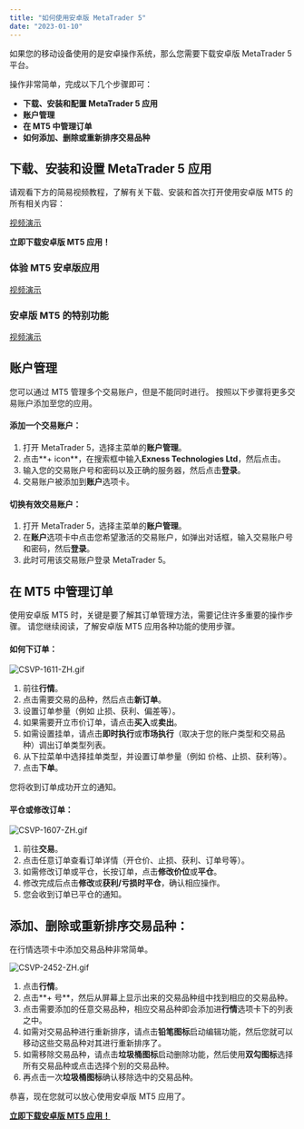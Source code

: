 ```yaml
---
title: "如何使用安卓版 MetaTrader 5"
date: "2023-01-10"
---
```


如果您的移动设备使用的是安卓操作系统，那么您需要下载安卓版 MetaTrader 5 平台。

操作非常简单，完成以下几个步骤即可：

- **下载、安装和配置 MetaTrader 5 应用**
- **账户管理**
- **在 MT5 中管理订单**
- **如何添加、删除或重新排序交易品种**

## **下载、安装和设置 MetaTrader 5 应用**

请观看下方的简易视频教程，了解有关下载、安装和首次打开使用安卓版 MT5 的所有相关内容：

[视频演示](https://www.iqiyi.com/v_1j1bm303gis.html)

**立即下载安卓版 MT5 应用！**

### **体验 MT5 安卓版应用**

[视频演示](https://www.iqiyi.com/v_1bzangp1xh4.html)

### 安卓版 MT5 的特别功能

[视频演示](https://www.iqiyi.com/v_1rrhf33vp18.html)

## **账户管理**

您可以通过 MT5 管理多个交易账户，但是不能同时进行。 按照以下步骤将更多交易账户添加至您的应用。

#### **添加一个交易账户：**

1. 打开 MetaTrader 5，选择主菜单的**账户管理**。
2. 点击**+ icon**，在搜索框中输入**Exness Technologies Ltd**，然后点击。
3. 输入您的交易账户号和密码以及正确的服务器，然后点击**登录**。
4. 交易账户被添加到**账户**选项卡。

#### **切换有效交易账户：**

1. 打开 MetaTrader 5，选择主菜单的**账户管理**。
2. 在**账户**选项卡中点击您希望激活的交易账户，如弹出对话框，输入交易账户号和密码，然后**登录**。
3. 此时可用该交易账户登录 MetaTrader 5。

## **在 MT5 中管理订单**

使用安卓版 MT5 时，关键是要了解其订单管理方法，需要记住许多重要的操作步骤。 请您继续阅读，了解安卓版 MT5 应用各种功能的使用步骤。

#### 如何下订单：

![CSVP-1611-ZH.gif](https://testingcf.jsdelivr.net/gh/jarlin8/OSS@main/exhelp/CSVP-1611-ZH.gif)

1. 前往**行情**。
2. 点击需要交易的品种，然后点击**新订单**。
3. 设置订单参量（例如 止损、获利、偏差等）。
4. 如果需要开立市价订单，请点击**买入**或**卖出**。
5. 如需设置挂单，请点击**即时执行**或**市场执行**（取决于您的账户类型和交易品种）调出订单类型列表。
6. 从下拉菜单中选择挂单类型，并设置订单参量（例如 价格、止损、获利等）。
7. 点击**下单**。

您将收到订单成功开立的通知。

#### 平仓或修改订单：

![CSVP-1607-ZH.gif](https://testingcf.jsdelivr.net/gh/jarlin8/OSS@main/exhelp/CSVP-1607-ZH.gif)

1. 前往**交易**。
2. 点击任意订单查看订单详情（开仓价、止损、获利、订单号等）。
3. 如需修改订单或平仓，长按订单，点击**修改价位**或**平仓**。
4. 修改完成后点击**修改**或**获利/亏损时平仓**，确认相应操作。
5. 您会收到订单已平仓的通知。

## **添加、删除或重新排序交易品种：**

在行情选项卡中添加交易品种非常简单。

![CSVP-2452-ZH.gif](https://testingcf.jsdelivr.net/gh/jarlin8/OSS@main/exhelp/CSVP-2452-ZH.gif)

1. 点击**行情**。
2. 点击**+ 号**，然后从屏幕上显示出来的交易品种组中找到相应的交易品种。
3. 点击需要添加的任意交易品种，相应交易品种即会添加进**行情**选项卡下的列表之中。
4. 如需对交易品种进行重新排序，请点击**铅笔图标**启动编辑功能，然后您就可以移动这些交易品种对其进行重新排序了。
5. 如需移除交易品种，请点击**垃圾桶图标**启动删除功能，然后使用**双勾图标**选择所有交易品种或点击选择个别的交易品种。
6. 再点击一次**垃圾桶图标**确认移除选中的交易品种。

恭喜，现在您就可以放心使用安卓版 MT5 应用了。

[**立即下载安卓版 MT5 应用！**](https://download.metatrader.com/cdn/web/exness.technologies.ltd/mt5/exness5setup.exe)
